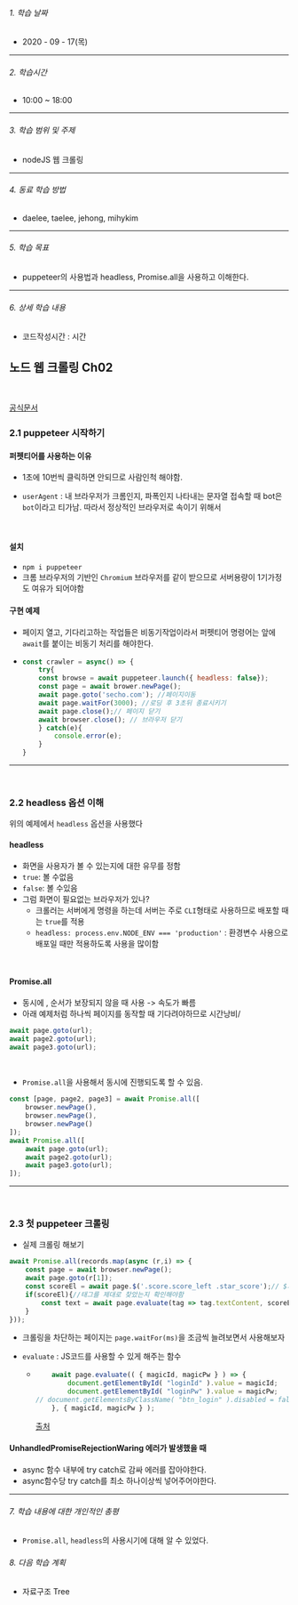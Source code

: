 

###### 1. 학습 날짜

- 2020 - 09 - 17(목)

---

###### 2. 학습시간

- 10:00 ~ 18:00

---

###### 3. 학습 범위 및 주제

- nodeJS 웹 크롤링

---

###### 4. 동료 학습 방법 

- daelee, taelee, jehong, mihykim

---

###### 5. 학습 목표 

- puppeteer의 사용법과 headless, Promise.all을 사용하고 이해한다.

---

###### 6. 상세 학습 내용

- 코드작성시간 :  시간

## 노드 웹 크롤링  Ch02

<br>

[공식문서](github.com/GoogleChrome/puppeteer)

### 2.1 puppeteer 시작하기



#### 퍼펫티어를 사용하는 이유

- 1초에 10번씩 클릭하면 안되므로 사람인척 해야함.

- `userAgent` : 내 브라우저가 크롬인지, 파폭인지 나타내는 문자열 접속할 때 bot은 `bot`이라고 티가남. 따라서 정상적인 브라우저로 속이기 위해서

<br>

#### 설치

- `npm i puppeteer`
- 크롬 브라우저의 기반인 `Chromium` 브라우저를 같이 받으므로 서버용량이 1기가정도 여유가 되어야함



#### 구현 예제

- 페이지 열고, 기다리고하는 작업들은 비동기작업이라서 퍼펫티어 명령어는 앞에 `await`를 붙이는 비동기 처리를 해야한다.

- ```javascript
  const crawler = async() => {
      try{
      const browse = await puppeteer.launch({ headless: false});
      const page = await brower.newPage();
      await page.goto('secho.com'); //페이지이동
      await page.waitFor(3000); //로딩 후 3초뒤 종료시키기
      await page.close();// 페이지 닫기
      await browser.close(); // 브라우저 닫기   
      } catch(e){
          console.error(e);
      }
  }
  ```

   



---

<br>

### 2.2 headless 옵션 이해

위의 예제에서 `headless` 옵션을 사용했다

#### headless

- 화면을 사용자가 볼 수 있는지에 대한 유무를 정함
- `true`: 볼 수없음
- `false`: 볼 수있음
- 그럼 화면이 필요없는 브라우저가 있나?
  - 크롤러는 서버에게 명령을 하는데 서버는 주로 `CLI`형태로 사용하므로 배포할 때는 `true`를 적용
  - `headless: process.env.NODE_ENV === 'production'` : 환경변수 사용으로 배포일 때만 적용하도록 사용을 많이함

<br>

#### Promise.all

- 동시에 , 순서가 보장되지 않을 때 사용 -> 속도가 빠름
- 아래 예제처럼 하나씩 페이지를 동작할 때 기다려야하므로 시간낭비/

```javascript
await page.goto(url);
await page2.goto(url);
await page3.goto(url);
```

<br>

- `Promise.all`을 사용해서 동시에 진행되도록 할 수 있음.

```javascript
const [page, page2, page3] = await Promise.all([
    browser.newPage(),
    browser.newPage(),
    browser.newPage()
]);
await Promise.all([
    await page.goto(url);
    await page2.goto(url);
    await page3.goto(url);
]);
```



---

<br>

### 2.3 첫 puppeteer 크롤링

- 실제 크롤링 해보기

```javascript
await Promise.all(records.map(async (r,i) => {
	const page = await browser.newPage();
	await page.goto(r[1]);
	const scoreEl = await page.$('.score.score_left .star_score');// $가 태그찾는 메소드
    if(scoreEl){//태그를 제대로 찾았는지 확인해야함
    	const text = await page.evaluate(tag => tag.textContent, scoreEl); // scoreEl 태그에서 tag.textContent를 반환한다.  
    }
}));
```

- 크롤링을 차단하는 페이지는 `page.waitFor(ms)`을 조금씩 늘려보면서 사용해보자

- `evaluate` : JS코드를 사용할 수 있게 해주는 함수

  - ```javascript
       	await page.evaluate(( { magicId, magicPw } ) => {
           	document.getElementById( "loginId" ).value = magicId;
           	document.getElementById( "loginPw" ).value = magicPw;
    // document.getElementsByClassName( "btn_login" ).disabled = false;
    	}, { magicId, magicPw } );
    ```

    [출처](http://magic.wickedmiso.com/177)

#### UnhandledPromiseRejectionWaring 에러가 발생했을 때

- async 함수 내부에 try catch로 감싸 에러를 잡아야한다.
- async함수당 try catch를 최소 하나이상씩 넣어주어야한다.

---

###### 7. 학습 내용에 대한 개인적인 총평

- `Promise.all`, `headless`의 사용시기에 대해 알 수 있었다.

###### 8. 다음 학습 계획

- 자료구조 Tree